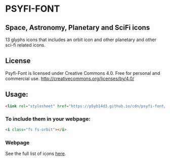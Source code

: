 # PSYFI-FONT
## Space, Astronomy, Planetary and SciFi icons

13 glyphs icons that includes an orbit icon and other planetary and other sci-fi related icons.

## License
Psyfi-Font is licensed under Creative Commons 4.0. Free for personal and commercial use.
http://creativecommons.org/licenses/by/4.0/

## Usage:
```html
<link rel="stylesheet" href="https://p5yb14d3.github.io/cdn/psyfi-font/1.0.0/css/psyfi-font.min.css ">
```
### To include them in your webpage:
```html
<i class="fs fs-orbit"></i>
```
### Webpage
See the full list of icons [here]("https://p5yb14d3.github.io/icons/").

